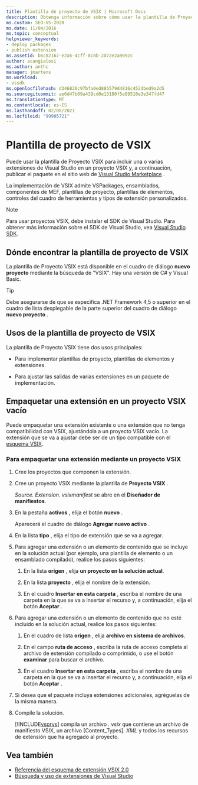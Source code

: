 ```yaml
---
title: Plantilla de proyecto de VSIX | Microsoft Docs
description: Obtenga información sobre cómo usar la plantilla de Proyecto VSIX para ajustar las extensiones de Visual Studio en un proyecto VSIX y, a continuación, publicar el paquete en el Visual Studio Marketplace.
ms.custom: SEO-VS-2020
ms.date: 11/04/2016
ms.topic: conceptual
helpviewer_keywords:
- deploy packages
- publish extension
ms.assetid: b6c82167-e2a5-4cff-8c8b-2d72e2a9092c
author: acangialosi
ms.author: anthc
manager: jmartens
ms.workload:
- vssdk
ms.openlocfilehash: d346826c97bfa0ed885579d4816c452dbed9a2d5
ms.sourcegitcommit: ae6d47b09a439cd0e13180f5e89510e3e347fd47
ms.translationtype: MT
ms.contentlocale: es-ES
ms.lasthandoff: 02/08/2021
ms.locfileid: "99905721"
---
```

# <a name="vsix-project-template"></a>Plantilla de proyecto de VSIX

Puede usar la plantilla de Proyecto VSIX para incluir una o varias extensiones de Visual Studio en un proyecto VSIX y, a continuación, publicar el paquete en el sitio web de [Visual Studio Marketplace](https://marketplace.visualstudio.com/) .

 La implementación de VSIX admite VSPackages, ensamblados, componentes de MEF, plantillas de proyecto, plantillas de elementos, controles del cuadro de herramientas y tipos de extensión personalizados.

> [!NOTE]
> Para usar proyectos VSIX, debe instalar el SDK de Visual Studio. Para obtener más información sobre el SDK de Visual Studio, vea [Visual Studio SDK](../extensibility/visual-studio-sdk.md).

## <a name="where-to-find-the-vsix-project-template"></a>Dónde encontrar la plantilla de proyecto de VSIX

La plantilla de Proyecto VSIX está disponible en el cuadro de diálogo **nuevo proyecto** mediante la búsqueda de "VSIX".  Hay una versión de C# y Visual Basic.

> [!TIP]
> Debe asegurarse de que se especifica .NET Framework 4,5 o superior en el cuadro de lista desplegable de la parte superior del cuadro de diálogo **nuevo proyecto** .

## <a name="uses-of-the-vsix-project-template"></a>Usos de la plantilla de proyecto de VSIX

La plantilla de Proyecto VSIX tiene dos usos principales:

- Para implementar plantillas de proyecto, plantillas de elementos y extensiones.

- Para ajustar las salidas de varias extensiones en un paquete de implementación.

## <a name="packaging-an-extension-in-an-empty-vsix-project"></a>Empaquetar una extensión en un proyecto VSIX vacío

Puede empaquetar una extensión existente o una extensión que no tenga compatibilidad con VSIX, ajustándola a un proyecto VSIX vacío. La extensión que se va a ajustar debe ser de un tipo compatible con el [esquema VSIX](../extensibility/vsix-extension-schema-2-0-reference.md).

### <a name="to-package-an-extension-by-using-a-vsix-project"></a>Para empaquetar una extensión mediante un proyecto VSIX

1. Cree los proyectos que componen la extensión.

2. Cree un proyecto VSIX mediante la plantilla de **Proyecto VSIX** .

    *Source. Extension. vsixmanifest* se abre en el **Diseñador de manifiestos**.

3. En la pestaña **activos** , elija el botón **nuevo** .

    Aparecerá el cuadro de diálogo **Agregar nuevo activo** .

4. En la lista **tipo** , elija el tipo de extensión que se va a agregar.

5. Para agregar una extensión o un elemento de contenido que se incluye en la solución actual (por ejemplo, una plantilla de elemento o un ensamblado compilado), realice los pasos siguientes:

   1. En la lista **origen** , elija **un proyecto en la solución actual**.

   2. En la lista **proyecto** , elija el nombre de la extensión.

   3. En el cuadro **Insertar en esta carpeta** , escriba el nombre de una carpeta en la que se va a insertar el recurso y, a continuación, elija el botón **Aceptar** .

6. Para agregar una extensión o un elemento de contenido que no esté incluido en la solución actual, realice los pasos siguientes:

   1. En el cuadro de lista **origen** , elija **archivo en sistema de archivos**.

   2. En el campo **ruta de acceso** , escriba la ruta de acceso completa al archivo de extensión compilado o comprimido, o use el botón **examinar** para buscar el archivo.

   3. En el cuadro **Insertar en esta carpeta** , escriba el nombre de una carpeta en la que se va a insertar el recurso y, a continuación, elija el botón **Aceptar** .

7. Si desea que el paquete incluya extensiones adicionales, agréguelas de la misma manera.

8. Compile la solución.

    [!INCLUDE[vsprvs](../code-quality/includes/vsprvs_md.md)] compila un archivo *. vsix* que contiene un archivo de manifiesto VSIX, un archivo [Content_Types]*. XML* y todos los recursos de extensión que ha agregado al proyecto.

## <a name="see-also"></a>Vea también

- [Referencia del esquema de extensión VSIX 2,0](../extensibility/vsix-extension-schema-2-0-reference.md)
- [Búsqueda y uso de extensiones de Visual Studio](../ide/finding-and-using-visual-studio-extensions.md)
